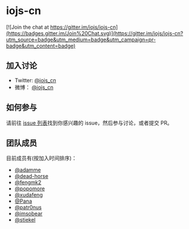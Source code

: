# iojs-cn

[![Join the chat at https://gitter.im/iojs/iojs-cn](https://badges.gitter.im/Join%20Chat.svg)](https://gitter.im/iojs/iojs-cn?utm_source=badge&utm_medium=badge&utm_campaign=pr-badge&utm_content=badge)

## 加入讨论
- Twitter: [@iojs_cn](https://twitter.com/iojs_cn)
- 微博：  [@iojs_cn](http://weibo.com/iojscn)

## 如何参与
请前往 [issue 列表](https://github.com/iojs/iojs-cn/issues)找到你感兴趣的 issue，然后参与讨论，或者提交 PR。

## 团队成员
目前成员有(按加入时间排序)：

* [@adamme](https://github.com/adamme)
* [@dead-horse](https://github.com/dead-horse)
* [@fengmk2](https://github.com/fengmk2)
* [@popomore](https://github.com/popomore)
* [@xudafeng](https://github.com/xudafeng)
* [@Pana](https://github.com/Pana)
* [@patr0nus](https://github.com/patr0nus)
* [@imsobear](https://github.com/imsobear)
* [@stiekel](https://github.com/stiekel)

